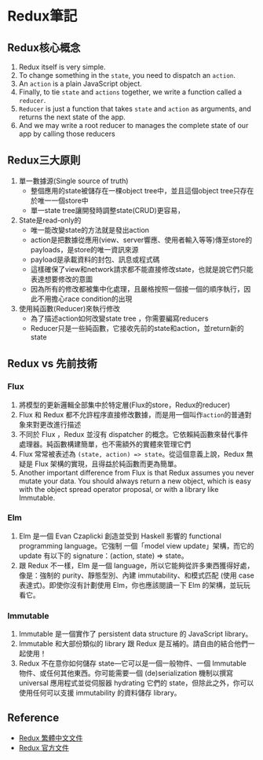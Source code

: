 # Redux筆記

## Redux核心概念
1. Redux itself is very simple.
2. To change something in the `state`, you need to dispatch an `action`.
3. An `action` is a plain JavaScript object.
4. Finally, to tie `state` and `actions` together, we write a function called a `reducer`.
5. `Reducer` is just a function that takes `state` and `action` as arguments, and returns the next state of the app.
6. And we  may write a root reducer to manages the complete state of our app by calling those reducers 

## Redux三大原則
1. 單一數據源(Single source of truth)
	* 整個應用的state被儲存在一棵object tree中，並且這個object tree只存在於唯一一個store中
	* 單一state tree讓開發時調整state(CRUD)更容易，
2. State是read-only的
	* 唯一能改變state的方法就是發出action
	* action是把數據從應用(view、server響應、使用者輸入等等)傳至store的payloads，是store的唯一資訊來源
	* payload是承載資料的封包、訊息或程式碼
	* 這樣確保了view和network請求都不能直接修改state，也就是說它們只能表達想要修改的意圖
	* 因為所有的修改都被集中化處理，且嚴格按照一個接一個的順序執行，因此不用擔心race condition的出現
3. 使用純函數(Reducer)來執行修改
	* 為了描述action如何改變state tree ，你需要編寫reducers
	* Reducer只是一些純函數，它接收先前的state和action，並return新的state

## Redux vs 先前技術
### Flux
1. 將模型的更新邏輯全部集中於特定層(Flux的store，Redux的reducer)
2. Flux 和 Redux 都不允許程序直接修改數據，而是用一個叫作`action`的普通對象來對更改進行描述
3. 不同於 Flux ，Redux 並沒有 dispatcher 的概念。它依賴純函數來替代事件處理器。純函數構建簡單，也不需額外的實體來管理它們
4. Flux 常常被表述為 `(state, action) => state`。從這個意義上說，Redux 無疑是 Flux 架構的實現，且得益於純函數而更為簡單。
5. Another important difference from Flux is that Redux assumes you never mutate your data. You should always return a new object, which is easy with the object spread operator proposal, or with a library like Immutable.

### Elm
1. Elm 是一個 Evan Czaplicki 創造並受到 Haskell 影響的 functional programming language。它強制 一個「model view update」架構，而它的 update 有以下的 signature：(action, state) => state。
2. 跟 Redux 不一樣，Elm 是一個 language，所以它能夠從許多東西獲得好處，像是：強制的 purity、靜態型別、內建 immutability、和模式匹配 (使用 case 表達式)。即使你沒有計劃使用 Elm，你也應該閱讀一下 Elm 的架構，並玩玩看它。

### Immutable
1. Immutable 是一個實作了 persistent data structure 的 JavaScript library。
2. Immutable 和大部份類似的 library 跟 Redux 是互補的。請自由的結合他們一起使用！
3. Redux 不在意你如何儲存 state—它可以是一個一般物件、一個 Immutable 物件、或任何其他東西。你可能需要一個 (de)serialization 機制以撰寫 universal 應用程式並從伺服器 hydrating 它們的 state，但除此之外，你可以使用任何可以支援 immutability 的資料儲存 library。

## Reference
* [Redux 繁體中文文件](http://chentsulin.github.io/redux/index.html)
* [Redux 官方文件](http://redux.js.org/)